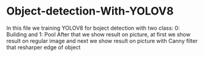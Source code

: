 # Object-detection-With-YOLOV8 
In this file we training YOLOV8 for boject detection with two class: 0: Building and 1: Pool
After that we show result on picture, at first we show result on regular image and next we show result on picture with Canny filter that resharper edge of object
